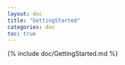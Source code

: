 ```yaml
---
layout: doc
title: "GettingStarted"
categories: doc
toc: true
---
```

{% include doc/GettingStarted.md %}
